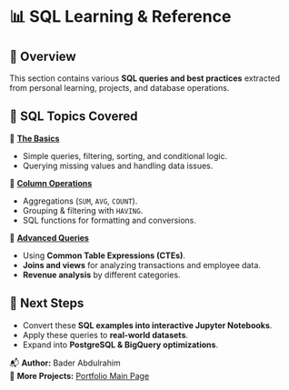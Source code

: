 # 📊 SQL Learning & Reference

## 📌 Overview
This section contains various **SQL queries and best practices** extracted from personal learning, projects, and database operations.

## 📂 SQL Topics Covered
📘 **[The Basics](annotated-TheBasics.pdf)**
- Simple queries, filtering, sorting, and conditional logic.
- Querying missing values and handling data issues.

📘 **[Column Operations](annotated-Column-Operations.pdf)**
- Aggregations (`SUM`, `AVG`, `COUNT`).
- Grouping & filtering with `HAVING`.
- SQL functions for formatting and conversions.

📘 **[Advanced Queries](annotated.pdf)**
- Using **Common Table Expressions (CTEs)**.
- **Joins and views** for analyzing transactions and employee data.
- **Revenue analysis** by different categories.

## 🚀 Next Steps
- Convert these **SQL examples into interactive Jupyter Notebooks**.
- Apply these queries to **real-world datasets**.
- Expand into **PostgreSQL & BigQuery optimizations**.

📬 **Author:** Bader Abdulrahim  
📌 **More Projects:** [Portfolio Main Page](../README.md)
